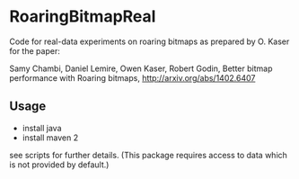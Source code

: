 RoaringBitmapReal
=================

Code for real-data experiments on roaring bitmaps as prepared by O. Kaser
for the paper:

Samy Chambi, Daniel Lemire, Owen Kaser, Robert Godin,
Better bitmap performance with Roaring bitmaps,
http://arxiv.org/abs/1402.6407


Usage 
-------

* install java
* install maven 2

see scripts for further details. (This package requires access to data which is
not provided by default.)
